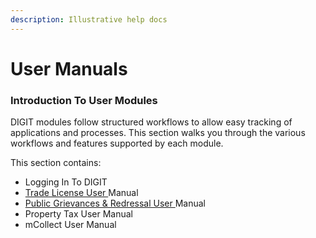 ```yaml
---
description: Illustrative help docs
---
```


# User Manuals

### Introduction To User Modules

DIGIT modules follow structured workflows to allow easy tracking of applications and processes. This section walks you through the various workflows and features supported by each module.

This section contains:

* Logging In To DIGIT
* [Trade License User ](https://app.gitbook.com/@egov-digit/s/external/understand-digit/product-user-guides/trade-license)Manual
* [Public Grievances & Redressal User ](https://app.gitbook.com/@egov-digit/s/external/understand-digit/product-user-guides/public-grievance)Manual
* Property Tax User Manual
* mCollect User Manual











